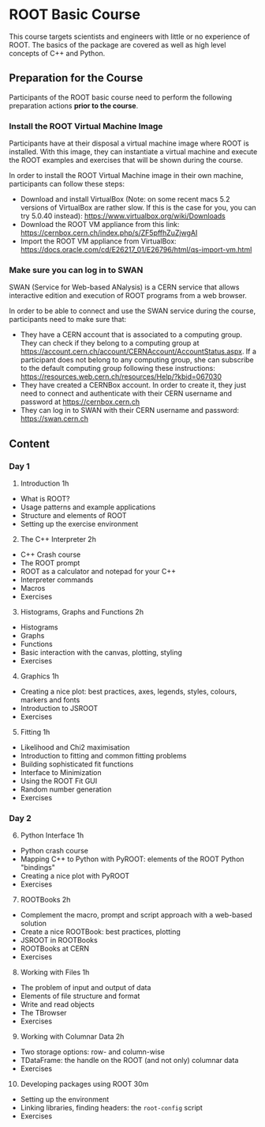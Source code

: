 # ROOT Basic Course

This course targets scientists and engineers with little or no experience of ROOT.
The basics of the package are covered as well as high level concepts of C++ and
Python.

## Preparation for the Course

Participants of the ROOT basic course need to perform the following preparation actions **prior to the course**.

### Install the ROOT Virtual Machine Image

Participants have at their disposal a virtual machine image where ROOT is installed. With this image, they can instantiate a virtual machine and execute the ROOT examples and exercises that will be shown during the course.

In order to install the ROOT Virtual Machine image in their own machine, participants can follow these steps:
* Download and install VirtualBox (Note: on some recent macs 5.2 versions of VirtualBox are rather slow. If this is the case for you, you can try 5.0.40 instead):
https://www.virtualbox.org/wiki/Downloads
* Download the ROOT VM appliance from this link:
https://cernbox.cern.ch/index.php/s/ZF5pffhZuZjwgAI
* Import the ROOT VM appliance from VirtualBox:
https://docs.oracle.com/cd/E26217_01/E26796/html/qs-import-vm.html

### Make sure you can log in to SWAN

SWAN (Service for Web-based ANalysis) is a CERN service that allows interactive edition and execution of ROOT programs from a web browser.

In order to be able to connect and use the SWAN service during the course, participants need to make sure that:
* They have a CERN account that is associated to a computing group. They can check if they belong to a computing group at https://account.cern.ch/account/CERNAccount/AccountStatus.aspx. If a participant does not belong to any computing group, she can subscribe to the default computing group following these instructions: https://resources.web.cern.ch/resources/Help/?kbid=067030
* They have created a CERNBox account. In order to create it, they just need to connect and authenticate with their CERN username and password at https://cernbox.cern.ch
* They can log in to SWAN with their CERN username and password: https://swan.cern.ch

## Content

### Day 1

1. Introduction 1h
 - What is ROOT?
 - Usage patterns and example applications
 - Structure and elements of ROOT
 - Setting up the exercise environment

2. The C++ Interpreter 2h
 - C++ Crash course
 - The ROOT prompt
 - ROOT as a calculator and notepad for your C++
 - Interpreter commands
 - Macros
 - Exercises

3. Histograms, Graphs and Functions 2h
 - Histograms
 - Graphs
 - Functions
 - Basic interaction with the canvas, plotting, styling
 - Exercises

4. Graphics 1h
 - Creating a nice plot: best practices, axes, legends, styles, colours, markers and fonts
 - Introduction to JSROOT
 - Exercises

5. Fitting 1h
 - Likelihood and Chi2 maximisation
 - Introduction to fitting and common fitting problems
 - Building sophisticated fit functions
 - Interface to Minimization
 - Using the ROOT Fit GUI
 - Random number generation
 - Exercises

### Day 2

6. Python Interface 1h
 - Python crash course
 - Mapping C++ to Python with PyROOT: elements of the ROOT Python "bindings"
 - Creating a nice plot with PyROOT
 - Exercises

7. ROOTBooks 2h
 - Complement the macro, prompt and script approach with a web-based solution
 - Create a nice ROOTBook: best practices, plotting
 - JSROOT in ROOTBooks
 - ROOTBooks at CERN
 - Exercises

8. Working with Files 1h
 - The problem of input and output of data
 - Elements of file structure and format
 - Write and read objects
 - The TBrowser
 - Exercises

9. Working with Columnar Data 2h
 - Two storage options: row- and column-wise
 - TDataFrame: the handle on the ROOT (and not only) columnar data
 - Exercises

10. Developing packages using ROOT 30m
 - Setting up the environment
 - Linking libraries, finding headers: the `root-config` script
 - Exercises
